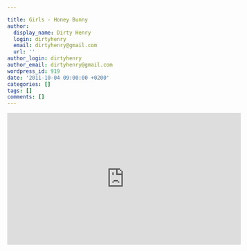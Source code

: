 ```yaml
---

title: Girls - Honey Bunny
author:
  display_name: Dirty Henry
  login: dirtyhenry
  email: dirtyhenry@gmail.com
  url: ''
author_login: dirtyhenry
author_email: dirtyhenry@gmail.com
wordpress_id: 919
date: '2011-10-04 09:00:00 +0200'
categories: []
tags: []
comments: []
---
```

<iframe width="540" height="304" src="http://www.youtube.com/embed/IxuDoYhQI2o" frameborder="0" allowfullscreen></iframe>
